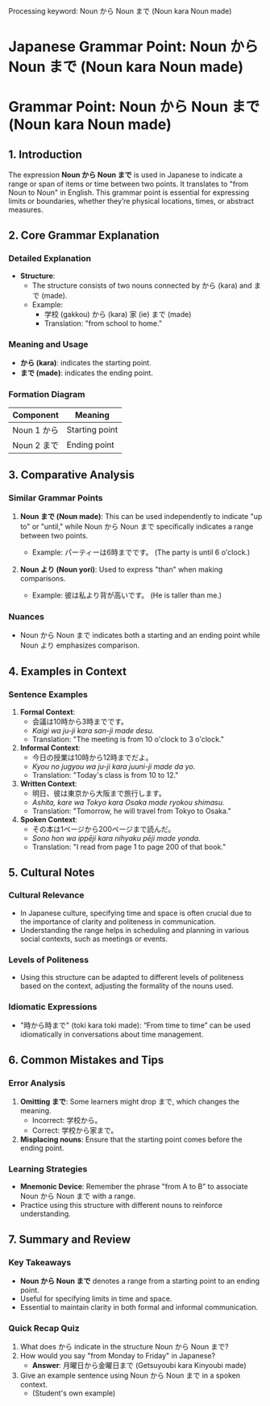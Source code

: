Processing keyword: Noun から Noun まで (Noun kara Noun made)
# Japanese Grammar Point: Noun から Noun まで (Noun kara Noun made)
# Grammar Point: Noun から Noun まで (Noun kara Noun made)
## 1. Introduction
The expression **Noun から Noun まで** is used in Japanese to indicate a range or span of items or time between two points. It translates to "from Noun to Noun" in English. This grammar point is essential for expressing limits or boundaries, whether they’re physical locations, times, or abstract measures.
## 2. Core Grammar Explanation
### Detailed Explanation
- **Structure**: 
  - The structure consists of two nouns connected by から (kara) and まで (made).
  - Example: 
    - 学校 (gakkou) から (kara) 家 (ie) まで (made) 
    - Translation: "from school to home."
### Meaning and Usage
- **から (kara)**: indicates the starting point.
- **まで (made)**: indicates the ending point.
### Formation Diagram
| Component  | Meaning                  |
|------------|--------------------------|
| Noun 1 から | Starting point           |
| Noun 2 まで | Ending point             |
## 3. Comparative Analysis
### Similar Grammar Points
1. **Noun まで (Noun made)**: This can be used independently to indicate "up to" or "until," while Noun から Noun まで specifically indicates a range between two points.
   - Example: パーティーは6時までです。 (The party is until 6 o'clock.)
  
2. **Noun より (Noun yori)**: Used to express "than" when making comparisons.
   - Example: 彼は私より背が高いです。 (He is taller than me.)
### Nuances
- Noun から Noun まで indicates both a starting and an ending point while Noun より emphasizes comparison.
## 4. Examples in Context
### Sentence Examples
1. **Formal Context**: 
   - 会議は10時から3時までです。
   - *Kaigi wa ju-ji kara san-ji made desu.*
   - Translation: "The meeting is from 10 o'clock to 3 o'clock."
2. **Informal Context**: 
   - 今日の授業は10時から12時までだよ。
   - *Kyou no jugyou wa ju-ji kara juuni-ji made da yo.*
   - Translation: "Today's class is from 10 to 12."
3. **Written Context**: 
   - 明日、彼は東京から大阪まで旅行します。
   - *Ashita, kare wa Tokyo kara Osaka made ryokou shimasu.*
   - Translation: "Tomorrow, he will travel from Tokyo to Osaka."
4. **Spoken Context**: 
   - その本は1ページから200ページまで読んだ。
   - *Sono hon wa ippēji kara nihyaku pēji made yonda.*
   - Translation: "I read from page 1 to page 200 of that book."
## 5. Cultural Notes
### Cultural Relevance
- In Japanese culture, specifying time and space is often crucial due to the importance of clarity and politeness in communication.
- Understanding the range helps in scheduling and planning in various social contexts, such as meetings or events.
### Levels of Politeness
- Using this structure can be adapted to different levels of politeness based on the context, adjusting the formality of the nouns used.
### Idiomatic Expressions
- "時から時まで" (toki kara toki made): “From time to time” can be used idiomatically in conversations about time management.
## 6. Common Mistakes and Tips
### Error Analysis
1. **Omitting まで**: Some learners might drop まで, which changes the meaning.
   - Incorrect: 学校から。
   - Correct: 学校から家まで。
2. **Misplacing nouns**: Ensure that the starting point comes before the ending point.
### Learning Strategies
- **Mnemonic Device**: Remember the phrase "from A to B" to associate Noun から Noun まで with a range.
- Practice using this structure with different nouns to reinforce understanding.
## 7. Summary and Review
### Key Takeaways
- **Noun から Noun まで** denotes a range from a starting point to an ending point.
- Useful for specifying limits in time and space.
- Essential to maintain clarity in both formal and informal communication.
### Quick Recap Quiz
1. What does から indicate in the structure Noun から Noun まで?
2. How would you say "from Monday to Friday" in Japanese?
   - **Answer**: 月曜日から金曜日まで (Getsuyoubi kara Kinyoubi made)
3. Give an example sentence using Noun から Noun まで in a spoken context.
   - (Student's own example)

